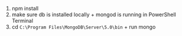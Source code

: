 1. npm install
2. make sure db is installed locally + mongod is running in PowerShell Terminal
3. cd `C:\Program Files\MongoDB\Server\5.0\bin` + run mongo
